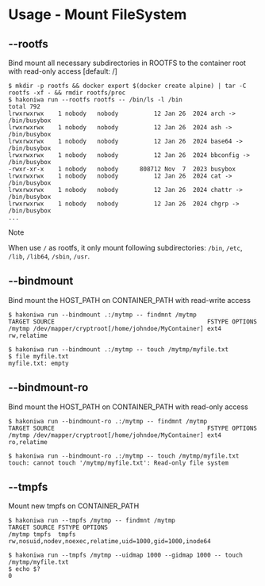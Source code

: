 # Usage - Mount FileSystem

## --rootfs

Bind mount all necessary subdirectories in ROOTFS to the container root with read-only access [default: /]

```console
$ mkdir -p rootfs && docker export $(docker create alpine) | tar -C rootfs -xf - && rmdir rootfs/proc
$ hakoniwa run --rootfs rootfs -- /bin/ls -l /bin
total 792
lrwxrwxrwx    1 nobody   nobody          12 Jan 26  2024 arch -> /bin/busybox
lrwxrwxrwx    1 nobody   nobody          12 Jan 26  2024 ash -> /bin/busybox
lrwxrwxrwx    1 nobody   nobody          12 Jan 26  2024 base64 -> /bin/busybox
lrwxrwxrwx    1 nobody   nobody          12 Jan 26  2024 bbconfig -> /bin/busybox
-rwxr-xr-x    1 nobody   nobody      808712 Nov  7  2023 busybox
lrwxrwxrwx    1 nobody   nobody          12 Jan 26  2024 cat -> /bin/busybox
lrwxrwxrwx    1 nobody   nobody          12 Jan 26  2024 chattr -> /bin/busybox
lrwxrwxrwx    1 nobody   nobody          12 Jan 26  2024 chgrp -> /bin/busybox
...
```

> [!NOTE]
> When use `/` as rootfs, it only mount following subdirectories: `/bin`, `/etc`, `/lib`, `/lib64`, `/sbin`, `/usr`.

## --bindmount

Bind mount the HOST_PATH on CONTAINER_PATH with read-write access

```console
$ hakoniwa run --bindmount .:/mytmp -- findmnt /mytmp
TARGET SOURCE                                           FSTYPE OPTIONS
/mytmp /dev/mapper/cryptroot[/home/johndoe/MyContainer] ext4   rw,relatime

$ hakoniwa run --bindmount .:/mytmp -- touch /mytmp/myfile.txt
$ file myfile.txt
myfile.txt: empty
```

## --bindmount-ro

Bind mount the HOST_PATH on CONTAINER_PATH with read-only access

```console
$ hakoniwa run --bindmount-ro .:/mytmp -- findmnt /mytmp
TARGET SOURCE                                           FSTYPE OPTIONS
/mytmp /dev/mapper/cryptroot[/home/johndoe/MyContainer] ext4   ro,relatime

$ hakoniwa run --bindmount-ro .:/mytmp -- touch /mytmp/myfile.txt
touch: cannot touch '/mytmp/myfile.txt': Read-only file system

```

## --tmpfs

Mount new tmpfs on CONTAINER_PATH

```console
$ hakoniwa run --tmpfs /mytmp -- findmnt /mytmp
TARGET SOURCE FSTYPE OPTIONS
/mytmp tmpfs  tmpfs  rw,nosuid,nodev,noexec,relatime,uid=1000,gid=1000,inode64

$ hakoniwa run --tmpfs /mytmp --uidmap 1000 --gidmap 1000 -- touch /mytmp/myfile.txt
$ echo $?
0
```
